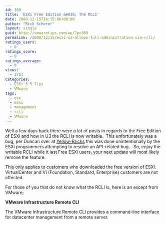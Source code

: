 ```yaml
---
id: 369
title: 'ESXi Free Edition &#038; The RCLI'
date: 2008-12-15T16:15:06+00:00
author: "Rick Scherer"
layout: single
guid: http://vmwaretips.com/wp/?p=369
permalink: /2008/12/15/esxi-u3-allows-full-administration-via-rcli/
ratings_users:
  - 0
ratings_score:
  - 0
ratings_average:
  - 0
views:
  - 3751
categories:
  - ESXi 3.5 Tips
  - VMware
tags:
  - esx
  - esxi
  - management
  - rcli
  - VMware
---
```

Well a few days back there were a lot of posts in regards to the Free Edition of ESXi and how in U3 the RCLI is now writable.  This unfortunately was a bug, per Duncan over at <a href="http://www.yellow-bricks.com/2008/12/16/update-free-esxi-and-the-rcli/" target="_blank">Yellow-Bricks</a> this was done unintentionally by the ESXi programmers attempting to resolve an API-related bug.   So, enjoy the writable RCLI while it last Free ESXi users, your next update will most likely remove the feature.

This only applies to customers who downloaded the free version of ESXi. VirtualCenter and VI (Foundation, Standard, Enterprise) customers are not affected.

For those of you that do not know what the RCLI is, here is an except from VMware;

**VMware Infrastructure Remote CLI**
  
The VMware Infrastructure Remote CLI provides a command-line interface for datacenter management from a remote server.